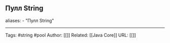 ## Пулл String

aliases: 
	- "Пулл String"



---
Tags: #string #pool
Author: [[]]
Related: [[Java Core]]
URL: [[]]